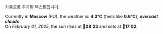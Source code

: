 
자동으로 추가된 텍스트입니다.

<!--START_SECTION:weather:moscow-->
Currently in **Moscow** (RU), the weather is: **4.3°C** (feels like **0.6°C**), ***overcast clouds***<br/>
On *February 01, 2025*, the *sun rises* at 🌅**08:23** and *sets* at 🌇**17:02**.
<!--END_SECTION:weather-->
